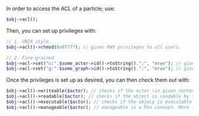 In order to access the ACL of a particle; use:

```php
$obj->acl();
```

Then, you can set up privileges with:

```php
// 1. UNIX style.
$obj->acl()->chmod(0x07777); // gives RWX privileges to all users.

// 2. Fine-grained
$obj->acl->set("u:".$some_actor->id()->toString().":", "mrwx"); // gives RWX features, plus moderation to this particular user.
$obj->acl->set("g:".$some_graph->id()->toString().":", "mrwx"); // gives RWX features, plus moderation to this particular graph's members.
```

Once the privileges is set up as desired, you can then check them out with:

```php
$obj->acl()->writeable($actor); // checks if the actor (in given context (which can be found by $actor->pwd()) can write this object
$obj->acl()->readable($actor); // checks if the object is readable by the given actor.
$obj->acl()->executable($actor); // checks if the objecy is executable by the given actor.
$obj->acl()->manageable($actor); // manageable is a Pho concept. More than W, it allows moderation of that particular object.
```
